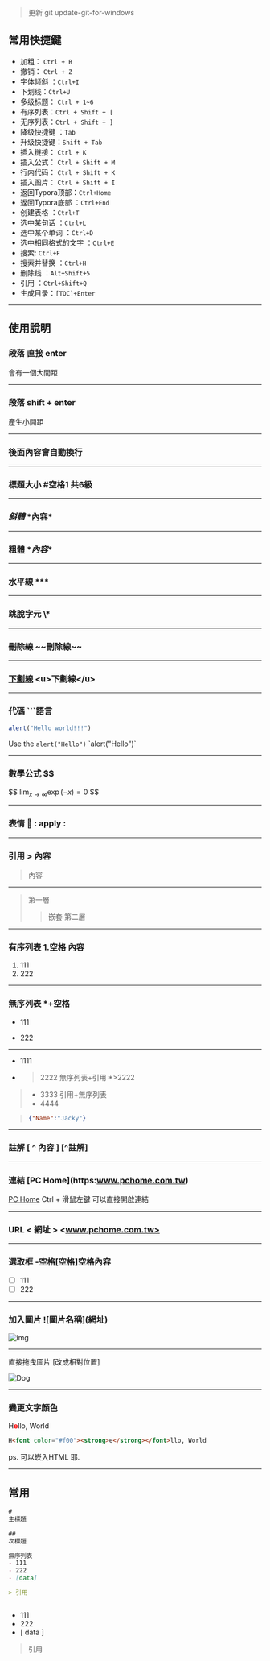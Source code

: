 
> 更新 git update-git-for-windows

## 常用快捷鍵

- 加粗： `Ctrl + B`
- 撤销： `Ctrl + Z`
- 字体倾斜 ：`Ctrl+I`
- 下划线：`Ctrl+U`
- 多级标题： `Ctrl + 1~6`
- 有序列表：`Ctrl + Shift + [`
- 无序列表：`Ctrl + Shift + ]`
- 降级快捷键 ：`Tab`
- 升级快捷键：`Shift + Tab`
- 插入链接： `Ctrl + K`
- 插入公式： `Ctrl + Shift + M`
- 行内代码： `Ctrl + Shift + K`
- 插入图片： `Ctrl + Shift + I`
- 返回Typora顶部：`Ctrl+Home`
- 返回Typora底部 ：`Ctrl+End`
- 创建表格 ：`Ctrl+T`
- 选中某句话 ：`Ctrl+L`
- 选中某个单词 ：`Ctrl+D`
- 选中相同格式的文字 ：`Ctrl+E`
- 搜索: `Ctrl+F`
- 搜索并替换 ：`Ctrl+H`
- 删除线 ：`Alt+Shift+5`
- 引用 ：`Ctrl+Shift+Q`
- 生成目录：`[TOC]+Enter`

***

## 使用說明

### 段落 直接 enter

會有一個大間距

***

### 段落 shift + enter
產生小間距

***

### 後面內容會自動換行 <br />

***

### 標題大小 #空格1 共6級

***

### *斜體* \*內容*

***

### **粗體** \**內容**

***

### 水平線 \***

***

### 跳脫字元 \\*

***

### ~~刪除線~~ \~~刪除線~~ 

***

### <u>下劃線</u> \<u>下劃線\</u>

***

### 代碼 \```語言

```Javascript
alert("Hello world!!!")
```

Use the `alert("Hello")` \`alert("Hello")`

***

### 數學公式 \$$

$$
$\lim_{x\to\infty}\exp(-x)=0$
$$

***

### 表情 :apple:   : apply :

***

### 引用 > 內容

> 內容

***

> 第一層
>
> > 嵌套 第二層

***

### 有序列表 1.空格 內容

1. 111
2. 222

***

### 無序列表 *+空格

* 111 

* 222 

***

* 1111

* > 2222 無序列表+引用 *>2222
  >
  > 

> * 3333 引用+無序列表 
> * 4444 

> ```JSON
> {"Name":"Jacky"}
> ```

***

### 註解 [ ^ 內容 ] [^註解]

***

### 連結  \[PC Home](https:www.pchome.com.tw)   

[PC Home](https:www.pchome.com.tw) Ctrl + 滑鼠左鍵 可以直接開啟連結

***

### URL \< 網址 > <www.pchome.com.tw>

***

### 選取框 -空格[空格]空格內容

- [ ] 111
- [ ] 222

***

### 加入圖片 \!\[圖片名稱\]\(網址\)

![img](https://picsum.photos/id/237/200/100)

***

直接拖曳圖片 [改成相對位置]

![Dog](Dog.jpg)

***

### 變更文字顏色

H<font color="#f00"><strong>e</strong></font>llo, World

```html
H<font color="#f00"><strong>e</strong></font>llo, World
```

ps. 可以崁入HTML 耶.

---



## 常用

```markdown
#
主標題

##
次標題

無序列表
- 111
- 222
- [data]

> 引用



```

- 111
- 222
- [ data ]

> 引用